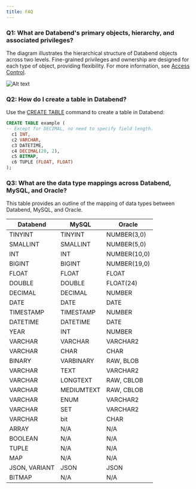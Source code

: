 ```yaml
---
title: FAQ
---
```


### Q1: What are Databend's primary objects, hierarchy, and associated privileges?

The diagram illustrates the hierarchical structure of Databend objects across two levels. Fine-grained privileges and ownership are designed for each type of object, providing flexibility. For more information, see [Access Control](../../56-security/access-control/index.md).

![Alt text](/img/guides/faq1.png)

### Q2: How do I create a table in Databend?

Use the [CREATE TABLE](/sql/sql-commands/ddl/table/ddl-create-table) command to create a table in Databend:

```sql title='Example:'
CREATE TABLE example (
-- Except for DECIMAL, no need to specify field length.
  c1 INT,
  c2 VARCHAR,
  c3 DATETIME,
  c4 DECIMAL(20, 2),
  c5 BITMAP,
  c6 TUPLE (FLOAT, FLOAT)
);
```

### Q3: What are the data type mappings across Databend, MySQL, and Oracle?

This table provides an outline of the mapping of data types between Databend, MySQL, and Oracle.

| Databend      | MySQL      | Oracle       |
| ------------- | ---------- | ------------ |
| TINYINT       | TINYINT    | NUMBER(3,0)  |
| SMALLINT      | SMALLINT   | NUMBER(5,0)  |
| INT           | INT        | NUMBER(10,0) |
| BIGINT        | BIGINT     | NUMBER(19,0) |
| FLOAT         | FLOAT      | FLOAT        |
| DOUBLE        | DOUBLE     | FLOAT(24)    |
| DECIMAL       | DECIMAL    | NUMBER       |
| DATE          | DATE       | DATE         |
| TIMESTAMP     | TIMESTAMP  | NUMBER       |
| DATETIME      | DATETIME   | DATE         |
| YEAR          | INT        | NUMBER       |
| VARCHAR       | VARCHAR    | VARCHAR2     |
| VARCHAR       | CHAR       | CHAR         |
| BINARY        | VARBINARY  | RAW, BLOB    |
| VARCHAR       | TEXT       | VARCHAR2     |
| VARCHAR       | LONGTEXT   | RAW, CBLOB   |
| VARCHAR       | MEDIUMTEXT | RAW, CBLOB   |
| VARCHAR       | ENUM       | VARCHAR2     |
| VARCHAR       | SET        | VARCHAR2     |
| VARCHAR       | bit        | CHAR         |
| ARRAY         | N/A        | N/A          |
| BOOLEAN       | N/A        | N/A          |
| TUPLE         | N/A        | N/A          |
| MAP           | N/A        | N/A          |
| JSON, VARIANT | JSON       | JSON         |
| BITMAP        | N/A        | N/A          |
